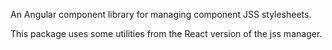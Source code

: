 
An Angular component library for managing component JSS stylesheets.

This package uses some utilities from the React version of the jss manager.
